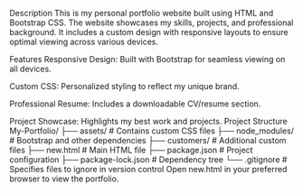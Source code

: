 Description
This is my personal portfolio website built using HTML and Bootstrap CSS. The website showcases my skills, projects, and professional background. It includes a custom design with responsive layouts to ensure optimal viewing across various devices.

Features
Responsive Design: Built with Bootstrap for seamless viewing on all devices.

Custom CSS: Personalized styling to reflect my unique brand.

Professional Resume: Includes a downloadable CV/resume section.

Project Showcase: Highlights my best work and projects.
Project Structure
My-Portfolio/
├── assets/            # Contains custom CSS files
├── node_modules/      # Bootstrap and other dependencies
├── customers/         # Additional custom files
├── new.html           # Main HTML file
├── package.json       # Project configuration
├── package-lock.json  # Dependency tree
└── .gitignore         # Specifies files to ignore in version control
Open new.html in your preferred browser to view the portfolio.
